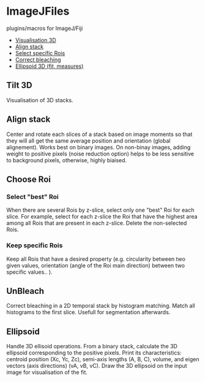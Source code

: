 # ImageJFiles
plugins/macros for ImageJ/Fiji


 * [Visualisation 3D](#tilt-3D)
 * [Align stack](#align-stack)
 * [Select specific Rois](#choose-roi)
 * [Correct bleaching](#unbleach)
 * [Ellipsoid 3D (fit, measures)](#ellipsoid)

## Tilt 3D
Visualisation of 3D stacks.

## Align stack
Center and rotate each slices of a stack based on image moments so that they will all get the same average position and orientation (global alignement). 
Works best on binary images. 
On non-binay images, adding weight to positive pixels (noise reduction option) helps to be less sensitive to background pixels, otherwise, highly biaised.


## Choose Roi

### Select "best" Roi
When there are several Rois by z-slice, select only one "best" Roi for each slice.
For example, select for each z-slice the Roi that have the highest area among all Rois that are present in each z-slice.
Delete the non-selected Rois.

### Keep specific Rois
Keep all Rois that have a desired property (e.g. circularity between two given values, orientation (angle of the Roi main direction) between two specific values.. ).


## UnBleach

Correct bleaching in a 2D temporal stack by histogram matching. Match all histograms to the first slice. 
Usefull for segmentation afterwards.

## Ellipsoid
Handle 3D ellisoid operations.
From a binary stack, calculate the 3D ellipsoid corresponding to the positive pixels. Print its characteristics: centroid position (Xc, Yc, Zc), semi-axis lengths (A, B, C), volume, and eigen vectors (axis directions) (vA, vB, vC). Draw the 3D ellipsoid on the input image for visualisation of the fit.
